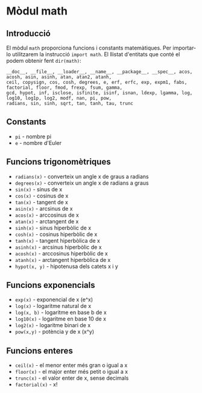 # Mòdul math

## Introducció

El mòdul `math` proporciona funcions i constants matemàtiques.
Per importar-lo utilitzarem  la instrucció `import math`.
El llistat d'entitats que conté el podem obtenir fent `dir(math)`:

```
__doc__, __file__, __loader__, __name__, __package__, __spec__, acos, acosh, asin, asinh, atan, atan2, atanh, 
ceil, copysign, cos, cosh, degrees, e, erf, erfc, exp, expm1, fabs, factorial, floor, fmod, frexp, fsum, gamma, 
gcd, hypot, inf, isclose, isfinite, isinf, isnan, ldexp, lgamma, log, log10, log1p, log2, modf, nan, pi, pow, 
radians, sin, sinh, sqrt, tan, tanh, tau, trunc
```

## Constants

* `pi` - nombre pi
* `e` - nombre d'Euler

## Funcions trigonomètriques

* `radians(x)` - converteix un angle x de graus a radians
* `degrees(x)` - converteix un angle x de radians a graus
* `sin(x)` - sinus de x
* `cos(x)` - cosinus de x
* `tan(x)` - tangent de x
* `asin(x)` - arcsinus de x
* `acos(x)` - arccosinus de x
* `atan(x)` - arctangent de x
* `sinh(x)` - sinus hiperbòlic de x
* `cosh(x)` - cosinus hiperbòlic de x
* `tanh(x)` - tangent hiperbòlica de x
* `asinh(x)` - arcsinus hiperbòlic de x
* `acosh(x)` - arccosinus hiperbòlic de x
* `atanh(x)` - arctangent hiperbòlica de x
* `hypot(x, y)` - hipotenusa dels catets x i y

## Funcions exponencials

* `exp(x)` - exponencial de x (e^x)
* `log(x)` - logaritme natural de x 
* `log(x, b)` - logaritme en base b de x 
* `log10(x)` - logaritme en base 10 de x
* `log2(x)` - logaritme binari de x
* `pow(x,y)` - potència y de x (x^y)

## Funcions enteres

* `ceil(x)` - el menor enter més gran o igual a x
* `floor(x)` - el major enter més petit o igual a x
* `trunc(x)` - el valor enter de x, sense decimals
* `factorial(x)` - x!

